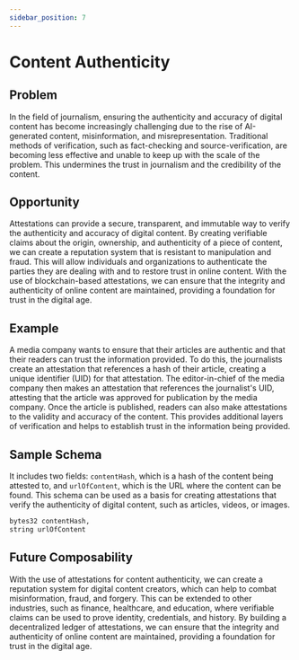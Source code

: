 ```yaml
---
sidebar_position: 7
---
```


# Content Authenticity

## Problem
In the field of journalism, ensuring the authenticity and accuracy of digital content has become increasingly challenging due to the rise of AI-generated content, misinformation, and misrepresentation. Traditional methods of verification, such as fact-checking and source-verification, are becoming less effective and unable to keep up with the scale of the problem. This undermines the trust in journalism and the credibility of the content.

## Opportunity
Attestations can provide a secure, transparent, and immutable way to verify the authenticity and accuracy of digital content. By creating verifiable claims about the origin, ownership, and authenticity of a piece of content, we can create a reputation system that is resistant to manipulation and fraud. This will allow individuals and organizations to authenticate the parties they are dealing with and to restore trust in online content. With the use of blockchain-based attestations, we can ensure that the integrity and authenticity of online content are maintained, providing a foundation for trust in the digital age.

## Example
A media company wants to ensure that their articles are authentic and that their readers can trust the information provided. To do this, the journalists create an attestation that references a hash of their article, creating a unique identifier (UID) for that attestation. The editor-in-chief of the media company then makes an attestation that references the journalist's UID, attesting that the article was approved for publication by the media company. Once the article is published, readers can also make attestations to the validity and accuracy of the content. This provides additional layers of verification and helps to establish trust in the information being provided.

## Sample Schema
It includes two fields: `contentHash`, which is a hash of the content being attested to, and `urlOfContent`, which is the URL where the content can be found. This schema can be used as a basis for creating attestations that verify the authenticity of digital content, such as articles, videos, or images.

```bash
bytes32 contentHash,
string urlOfContent
```

## Future Composability 
With the use of attestations for content authenticity, we can create a reputation system for digital content creators, which can help to combat misinformation, fraud, and forgery. This can be extended to other industries, such as finance, healthcare, and education, where verifiable claims can be used to prove identity, credentials, and history. By building a decentralized ledger of attestations, we can ensure that the integrity and authenticity of online content are maintained, providing a foundation for trust in the digital age.


